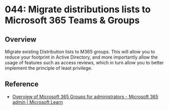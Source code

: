 # 044: Migrate distributions lists to Microsoft 365 Teams & Groups

## Overview

Migrate existing Distribution lists to M365 groups. This will allow you to reduce your footprint in Active Directory, and more importantly allow the usage of features such as access reviews, which in turn allow you to better implement the principle of least privilege.

## Reference

* [Overview of Microsoft 365 Groups for administrators - Microsoft 365 admin | Microsoft Learn](https://learn.microsoft.com/en-us/microsoft-365/admin/create-groups/office-365-groups?view=o365-worldwide)
